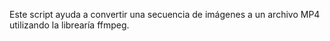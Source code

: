 Este script ayuda a convertir una secuencia de imágenes a un archivo MP4 utilizando la librearía ffmpeg.
